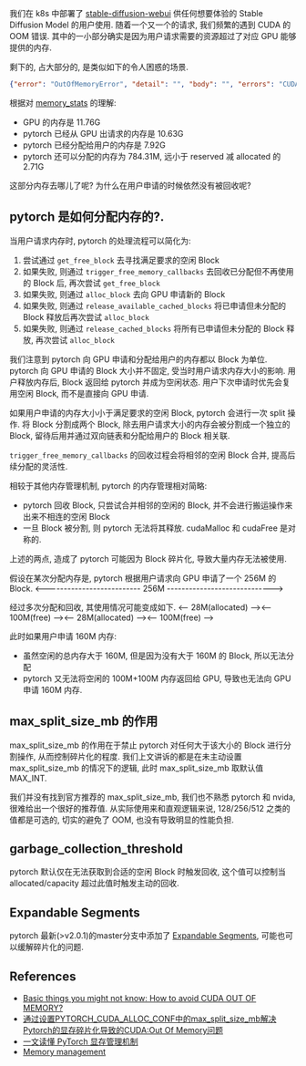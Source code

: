 我们在 k8s 中部署了 [stable-diffusion-webui](https://github.com/AUTOMATIC1111/stable-diffusion-webui)
供任何想要体验的 Stable Diffusion Model 的用户使用.
随着一个又一个的请求, 我们频繁的遇到 CUDA 的 OOM 错误.
其中的一小部分确实是因为用户请求需要的资源超过了对应 GPU 能够提供的内存.

剩下的, 占大部分的, 是类似如下的令人困惑的场景.
```json
{"error": "OutOfMemoryError", "detail": "", "body": "", "errors": "CUDA out of memory. Tried to allocate 1024.00 MiB (GPU 0; 11.76 GiB total capacity; 7.92 GiB already allocated; 784.31 MiB free; 10.63 GiB reserved in total by PyTorch) If reserved memory is >> allocated memory try setting max_split_size_mb to avoid fragmentation.  See documentation for Memory Management and PYTORCH_CUDA_ALLOC_CONF"}
```
根据对 [memory_stats](https://pytorch.org/docs/stable/generated/torch.cuda.memory_stats.html#torch.cuda.memory_stats) 的理解:
- GPU 的内存是 11.76G
- pytorch 已经从 GPU 出请求的内存是 10.63G
- pytorch 已经分配给用户的内存是 7.92G
- pytorch 还可以分配的内存为 784.31M, 远小于 reserved 减 allocated 的 2.71G

这部分内存去哪儿了呢? 为什么在用户申请的时候依然没有被回收呢?

## pytorch 是如何分配内存的?.
当用户请求内存时, pytorch 的处理流程可以简化为:
1. 尝试通过 `get_free_block` 去寻找满足要求的空闲 Block
2. 如果失败, 则通过 `trigger_free_memory_callbacks` 去回收已分配但不再使用的 Block 后, 再次尝试 `get_free_block`
3. 如果失败, 则通过 `alloc_block` 去向 GPU 申请新的 Block
4. 如果失败, 则通过 `release_available_cached_blocks` 将已申请但未分配的 Block 释放后再次尝试 `alloc_block`
5. 如果失败, 则通过 `release_cached_blocks` 将所有已申请但未分配的 Block 释放, 再次尝试 `alloc_block`

我们注意到 pytorch 向 GPU 申请和分配给用户的内存都以 Block 为单位.
pytorch 向 GPU 申请的 Block 大小并不固定, 受当时用户请求内存大小的影响.
用户释放内存后, Block 返回给 pytorch 并成为空闲状态.
用户下次申请时优先会复用空闲 Block, 而不是直接向 GPU 申请.

如果用户申请的内存大小小于满足要求的空闲 Block, pytorch 会进行一次 split 操作.
将 Block 分割成两个 Block, 除去用户请求大小的内存会被分割成一个独立的 Block,
留待后用并通过双向链表和分配给用户的 Block 相关联.

`trigger_free_memory_callbacks` 的回收过程会将相邻的空闲 Block 合并, 提高后续分配的灵活性.

相较于其他内存管理机制, pytorch 的内存管理相对简略:
- pytorch 回收 Block, 只尝试合并相邻的空闲的 Block, 并不会进行搬运操作来出来不相连的空闲 Block
- 一旦 Block 被分割, 则 pytorch 无法将其释放. cudaMalloc 和 cudaFree 是对称的.

上述的两点, 造成了 pytorch 可能因为 Block 碎片化, 导致大量内存无法被使用.

假设在某次分配内存是, pytorch 根据用户请求向 GPU 申请了一个 256M 的 Block.
<-------------------------- 256M ----------------------------->

经过多次分配和回收, 其使用情况可能变成如下.
<-- 28M(allocated) --><-- 100M(free) --><-- 28M(allocated) --><-- 100M(free) -->

此时如果用户申请 160M 内存:
- 虽然空闲的总内存大于 160M, 但是因为没有大于 160M 的 Block, 所以无法分配
- pytorch 又无法将空闲的 100M+100M 内存返回给 GPU, 导致也无法向 GPU 申请 160M 内存.

## max_split_size_mb 的作用
max_split_size_mb 的作用在于禁止 pytorch 对任何大于该大小的 Block 进行分割操作, 从而控制碎片化的程度.
我们上文讲诉的都是在未主动设置 max_split_size_mb 的情况下的逻辑, 此时 max_split_size_mb 取默认值 MAX_INT.

我们并没有找到官方推荐的 max_split_size_mb, 我们也不熟悉 pytorch 和 nvida, 很难给出一个很好的推荐值.
从实际使用来和直观逻辑来说, 128/256/512 之类的值都是可选的, 切实的避免了 OOM, 也没有导致明显的性能负担.

## garbage_collection_threshold
pytorch 默认仅在无法获取到合适的空闲 Block 时触发回收,
这个值可以控制当 allocated/capacity 超过此值时触发主动的回收.

## Expandable Segments
pytorch 最新(>v2.0.1)的master分支中添加了 [Expandable Segments](https://github.com/pytorch/pytorch/blob/main/c10/cuda/CUDACachingAllocator.cpp#L267),
可能也可以缓解碎片化的问题.

## References
- [Basic things you might not know: How to avoid CUDA OUT OF MEMORY?](https://civitai.com/articles/194/basic-things-you-might-not-know-how-to-avoid-cuda-out-of-memory)
- [通过设置PYTORCH_CUDA_ALLOC_CONF中的max_split_size_mb解决Pytorch的显存碎片化导致的CUDA:Out Of Memory问题](https://blog.csdn.net/MirageTanker/article/details/127998036)
- [一文读懂 PyTorch 显存管理机制](https://zhuanlan.zhihu.com/p/486360176)
- [Memory management](https://pytorch.org/docs/stable/notes/cuda.html#memory-management)
